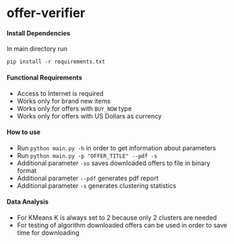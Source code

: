 # offer-verifier

#### Install Dependencies
In main directory run
```
pip install -r requirements.txt
```

#### Functional Requirements
* Access to Internet is required
* Works only for brand new items
* Works only for offers with `BUY_NOW` type
* Works only for offers with US Dollars as currency

#### How to use
* Run `python main.py -h` in order to get information about parameters
* Run `python main.py -p "OFFER_TITLE" --pdf -s`
* Additional parameter `-so` saves downloaded offers to file in binary format
* Additional parameter `--pdf` generates pdf report
* Additional parameter `-s` generates clustering statistics 

#### Data Analysis
* For KMeans K is always set to 2 because only 2 clusters are needed
* For testing of algorithm downloaded offers can be used in order to save time for downloading

